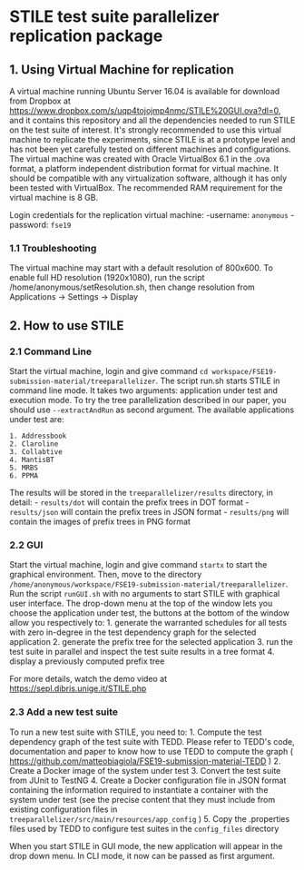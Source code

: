 # STILE test suite parallelizer replication package

## 1. Using Virtual Machine for replication

A virtual machine running Ubuntu Server 16.04 is available for download from Dropbox at https://www.dropbox.com/s/uqp4tojojmp4nmc/STILE%20GUI.ova?dl=0, and it contains this repository and all the dependencies needed to run STILE on the test suite of interest.
It's strongly recommended to use this virtual machine to replicate the experiments, since STILE is at a prototype level and has not been yet carefully tested on different machines and configurations.
The virtual machine was created with Oracle VirtualBox 6.1 in the .ova format, a platform independent distribution format for virtual machine. It should be compatible with any virtualization software, although it has only been tested with VirtualBox. The recommended RAM requirement for the virtual machine is 8 GB.

Login credentials for the replication virtual machine:
	-username: `anonymous`
	-password: `fse19`

### 1.1 Troubleshooting

The virtual machine may start with a default resolution of 800x600. To enable full HD resolution (1920x1080), run the script /home/anonymous/setResolution.sh, then change resolution from Applications -> Settings -> Display

## 2. How to use STILE

### 2.1 Command Line

Start the virtual machine, login and give command `cd workspace/FSE19-submission-material/treeparallelizer`. The script run.sh starts STILE in command line mode. It takes two arguments: application under test and execution mode. To try the tree parallelization described in our paper, you should use `--extractAndRun` as second argument.
The available applications under test are:

	1. Addressbook
	2. Claroline
	3. Collabtive
	4. MantisBT
	5. MRBS
	6. PPMA

The results will be stored in the `treeparallelizer/results` directory, in detail:
	- `results/dot` will contain the prefix trees in DOT format
	- `results/json` will contain the prefix trees in JSON format
	- `results/png` will contain the images of prefix trees in PNG format
	
### 2.2 GUI
Start the virtual machine, login and give command `startx` to start the graphical environment. Then, move to the directory `/home/anonymous/workspace/FSE19-submission-material/treeparallelizer`. Run the script `runGUI.sh` with no arguments to start STILE with graphical user interface. The drop-down menu at the top of the window lets you choose the application under test, the buttons at the bottom of the window allow you respectively to:
	1. generate the warranted schedules for all tests with zero in-degree in the test dependency graph for the selected application
	2. generate the prefix tree for the selected application
	3. run the test suite in parallel and inspect the test suite results in a tree format
	4. display a previously computed prefix tree

For more details, watch the demo video at https://sepl.dibris.unige.it/STILE.php

### 2.3 Add a new test suite
To run a new test suite with STILE, you need to:
	1. Compute the test dependency graph of the test suite with TEDD. Please refer to TEDD's code, documentation and paper to know how to use TEDD to compute the graph ( https://github.com/matteobiagiola/FSE19-submission-material-TEDD )
	2. Create a Docker image of the system under test
	3. Convert the test suite from JUnit to TestNG
	4. Create a Docker configuration file in JSON format containing the information required to instantiate a container with the system under test (see the precise content that they must include from existing configuration files in `treeparallelizer/src/main/resources/app_config` )
	5. Copy the .properties files used by TEDD to configure test suites in the `config_files` directory

When you start STILE in GUI mode, the new application will appear in the drop down menu. In CLI mode, it now can be passed as first argument.